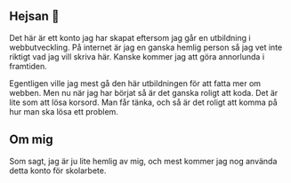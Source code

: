 ## Hejsan 👋
Det här är ett konto jag har skapat eftersom jag går en utbildning i webbutveckling. På internet är jag en ganska hemlig person så jag vet inte riktigt vad jag vill skriva här. Kanske kommer jag att göra annorlunda i framtiden.

Egentligen ville jag mest gå den här utbildningen för att fatta mer om webben. Men nu när jag har börjat så är det ganska roligt att koda. Det är lite som att lösa korsord. Man får tänka, och så är det roligt att komma på hur man ska lösa ett problem.

## Om mig
Som sagt, jag är ju lite hemlig av mig, och mest kommer jag nog använda detta konto för skolarbete.


<!--
**JohannaHannahoJ/JohannaHannahoJ** is a ✨ _special_ ✨ repository because its `README.md` (this file) appears on your GitHub profile.

Here are some ideas to get you started:

- 🔭 I’m currently working on ...
- 🌱 I’m currently learning ...
- 👯 I’m looking to collaborate on ...
- 🤔 I’m looking for help with ...
- 💬 Ask me about ...
- 📫 How to reach me: ...
- 😄 Pronouns: ...
- ⚡ Fun fact: ...
-->
